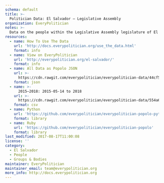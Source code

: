 ```yaml
---
schema: default
title: >-
  Politician Data: El Salvador — Legislative Assembly
organization: EveryPolitician
notes: >-
  Data on the people within the Legislative Assembly legislature of El Salvador.
resources:
  - name: How To Use The Data
    url: 'http://docs.everypolitician.org/use_the_data.html'
    format: info
  - name: View on EveryPolitician
    url: 'http://everypolitician.org/el-salvador/'
    format: info
  - name: All Data as Popolo JSON
    url: >-
      https://cdn.rawgit.com/everypolitician/everypolitician-data/44cf5af2367b020f970922268c47e8d124030ee4/data/El_Salvador/Legislative_Assembly/ep-popolo-v1.0.json
    format: json
  - name: >-
      2015–2018: 2015-05-14 to 2018
    url: >-
      https://cdn.rawgit.com/everypolitician/everypolitician-data/554a6cb306153130ac5558e4c015471d63e57cb7/data/El_Salvador/Legislative_Assembly/term-2015-2018.csv
    format: csv
  - name: Python
    url: 'https://github.com/everypolitician/everypolitician-popolo-python'
    format: library
  - name: Ruby
    url: 'https://github.com/everypolitician/everypolitician-popolo'
    format: library
last_modified: 2017-08-17T11:00:08
license: ''
category:
  - El Salvador
  - People
  - Groups & Bodies
maintainer: EveryPolitician
maintainer_email: team@everypolitician.org
more_info: http://docs.everypolitician.org
---
```

